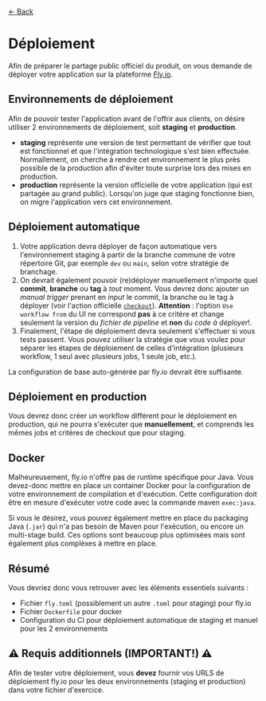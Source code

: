 [← Back](../README.md)

# Déploiement

Afin de préparer le partage public officiel du produit, on vous demande de déployer votre application sur la plateforme [Fly.io](https://fly.io/).

## Environnements de déploiement

Afin de pouvoir tester l'application avant de l'offrir aux clients, on désire utiliser 2 environnements de déploiement, soit **staging** et **production**.

- **staging** représente une version de test permettant de vérifier que tout est fonctionnel et que l'intégration technologique s'est bien effectuée. Normallement, on cherche à rendre cet environnement le plus près possible de la production afin d'éviter toute surprise lors des mises en production.
- **production** représente la version officielle de votre application (qui est partagée au grand public). Lorsqu'on juge que staging fonctionne bien, on migre l'application vers cet environnement.

## Déploiement automatique

1. Votre application devra déployer de façon automatique vers l'environnement staging à partir de la branche commune de votre répertoire Git, par exemple `dev` ou `main`, selon votre stratégie de branchage.
2. On devrait également pouvoir (re)déployer manuellement n'importe quel **commit**, **branche** ou **tag** à *tout* moment. Vous devrez donc ajouter un *manual trigger* prenant en *input* le commit, la branche ou le tag à déployer (voir l'action officielle [`checkout`](https://github.com/actions/checkout)). **Attention** : l'option `Use workflow from` du UI ne correspond **pas** à ce critère et change seulement la version du *fichier de pipeline* et **non** du *code à déployer*!.
3. Finalement, l'étape de déploiement devra seulement s'effectuer si vous tests passent. Vous pouvez utiliser la stratégie que vous voulez pour séparer les étapes de déploiement de celles d'intégration (plusieurs workflow, 1 seul avec plusieurs jobs, 1 seule job, etc.).

La configuration de base auto-générée par fly.io devrait être suffisante.

## Déploiement en production

Vous devrez donc créer un workflow différent pour le déploiement en production, qui ne pourra s'exécuter que **manuellement**, et comprends les mêmes jobs et critères de checkout que pour staging.

## Docker

Malheureusement, fly.io n'offre pas de runtime spécifique pour Java. Vous devez-donc mettre en place un container Docker pour la configuration de votre environnement de compilation et d'exécution. Cette configuration doit être en mesure d'exécuter votre code avec la commande maven `exec:java`.

Si vous le désirez, vous pouvez également mettre en place du packaging Java (`.jar`) qui n'a pas besoin de Maven pour l'exécution, ou encore un multi-stage build. Ces options sont beaucoup plus optimisées mais sont également plus complèxes à mettre en place.

## Résumé

Vous devriez donc vous retrouver avec les éléments essentiels suivants :

- Fichier `fly.toml` (possiblement un autre `.toml` pour staging) pour fly.io
- Fichier `Dockerfile` pour docker
- Configuration du CI pour déploiement automatique de staging et manuel pour les 2 environnements

## ⚠️ Requis additionnels (IMPORTANT!) ⚠️

Afin de tester votre déploiement, vous **devez** fournir vos URLS de déploiement fly.io pour les deux environnements (staging et production) dans votre fichier d'exercice.

